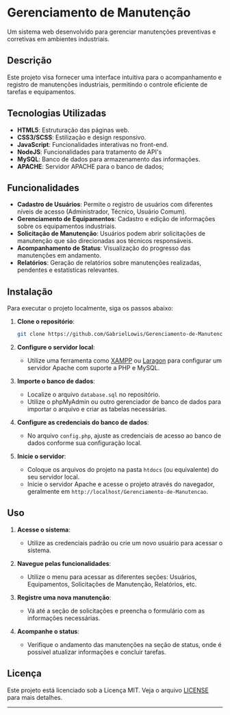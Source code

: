 # Gerenciamento de Manutenção

Um sistema web desenvolvido para gerenciar manutenções preventivas e corretivas em ambientes industriais.

## Descrição

Este projeto visa fornecer uma interface intuitiva para o acompanhamento e registro de manutenções industriais, permitindo o controle eficiente de tarefas e equipamentos.

## Tecnologias Utilizadas

- **HTML5**: Estruturação das páginas web.
- **CSS3/SCSS**: Estilização e design responsivo.
- **JavaScript**: Funcionalidades interativas no front-end.
- **NodeJS**: Funcionalidades para tratamento de API's
- **MySQL**: Banco de dados para armazenamento das informações.
- **APACHE**: Servidor APACHE para o banco de dados;

## Funcionalidades

- **Cadastro de Usuários**: Permite o registro de usuários com diferentes níveis de acesso (Administrador, Técnico, Usuário Comum).
- **Gerenciamento de Equipamentos**: Cadastro e edição de informações sobre os equipamentos industriais.
- **Solicitação de Manutenção**: Usuários podem abrir solicitações de manutenção que são direcionadas aos técnicos responsáveis.
- **Acompanhamento de Status**: Visualização do progresso das manutenções em andamento.
- **Relatórios**: Geração de relatórios sobre manutenções realizadas, pendentes e estatísticas relevantes.

## Instalação

Para executar o projeto localmente, siga os passos abaixo:

1. **Clone o repositório**:

   ```bash
   git clone https://github.com/GabrielLowis/Gerenciamento-de-Manutencao.git
   ```

2. **Configure o servidor local**:

   - Utilize uma ferramenta como [XAMPP](https://www.apachefriends.org/pt_br/index.html) ou [Laragon](https://laragon.org/) para configurar um servidor Apache com suporte a PHP e MySQL.

3. **Importe o banco de dados**:

   - Localize o arquivo `database.sql` no repositório.
   - Utilize o phpMyAdmin ou outro gerenciador de banco de dados para importar o arquivo e criar as tabelas necessárias.

4. **Configure as credenciais do banco de dados**:

   - No arquivo `config.php`, ajuste as credenciais de acesso ao banco de dados conforme sua configuração local.

5. **Inicie o servidor**:

   - Coloque os arquivos do projeto na pasta `htdocs` (ou equivalente) do seu servidor local.
   - Inicie o servidor Apache e acesse o projeto através do navegador, geralmente em `http://localhost/Gerenciamento-de-Manutencao`.

## Uso

1. **Acesse o sistema**:

   - Utilize as credenciais padrão ou crie um novo usuário para acessar o sistema.

2. **Navegue pelas funcionalidades**:

   - Utilize o menu para acessar as diferentes seções: Usuários, Equipamentos, Solicitações de Manutenção, Relatórios, etc.

3. **Registre uma nova manutenção**:

   - Vá até a seção de solicitações e preencha o formulário com as informações necessárias.

4. **Acompanhe o status**:

   - Verifique o andamento das manutenções na seção de status, onde é possível atualizar informações e concluir tarefas.


## Licença

Este projeto está licenciado sob a Licença MIT. Veja o arquivo [LICENSE](LICENSE) para mais detalhes.

---
 
